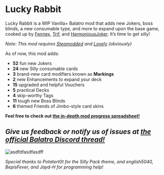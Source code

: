 # Lucky Rabbit
Lucky Rabbit is a WIP Vanilla+ Balatro mod that adds new Jokers, boss blinds, a new consumable type, and more to expand upon the base game, cooked up by [Fennex](https://www.twitch.tv/mrfennex), [Trif](https://github.com/Trif3ctal), and [HarmoniousJoker](https://github.com/HarmoniousJoker). It’s time to get silly!

*Note: This mod requires [Steamodded](https://github.com/Steamopollys/Steamodded/archive/refs/heads/main.zip) and [Lovely](https://github.com/ethangreen-dev/lovely-injector/releases/latest) (obviously)*

As of now, this mod adds:
- **52** fun new Jokers
- **24** new Silly consumable cards
- **3** brand-new card modifiers known as **Markings**
- **2** new Enhancements to expand your deck
- **15** upgraded and helpful Vouchers
- **5** practical Decks
- **4** skip-worthy Tags
- **11** tough new Boss Blinds
- **6** themed Friends of Jimbo-style card skins

__Feel free to check out [the in-depth mod progress spreadsheet!](https://docs.google.com/spreadsheets/d/1-gmJJKUTY5EP2TqhpfTXqD-P1NzQQxCRvEpoFnwK72g/edit?gid=1809378509#gid=1809378509)__

*Give us feedback or notify us of issues at [the official Balatro Discord thread!](https://discord.com/channels/1116389027176787968/1342484578236895274)*
-


![asdfdfasdfasdff](https://github.com/user-attachments/assets/f1eb29aa-a48c-4b1f-9995-575dcc6508a7)

*Special thanks to Potatert0t for the Silly Pack theme, and english5040, BepisFever, and Jayd-H for programming help!*